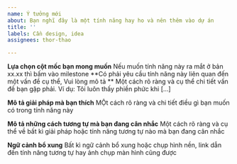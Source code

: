 ```yaml
---
name: Ý tưởng mới
about: Bạn nghĩ đây là một tính năng hay ho và nên thêm vào dự án
title: ''
labels: Cần design, idea
assignees: thor-thao

---
```


**Lựa chọn cột mốc bạn mong muốn**
Nếu muốn tính năng này ra mắt ở bản xx.xx thì bấm vào milestone 
**Có phải yêu cầu tính năng này liên quan đến một vấn đề cụ thể, Vui lòng mô tả **
Một cách rõ ràng và cụ thể chi tiết vấn đề bạn gặp phải. Ví dụ: Tôi luôn thấy phiền phức khi [...]

**Mô tả giải pháp mà bạn thích**
MỘt cách rõ ràng và chi tiết điều gì bạn muốn có trong tính năng này

**Mô tả những cách tương tự mà bạn đang cân nhắc**
Một cách rõ ràng và cụ thể về bất kì giải pháp hoặc tính năng tương tự nào mà bạn đang cân nhắc


**Ngữ cảnh bổ xung**
Bất kì ngữ cảnh bổ xung hoặc chụp hình nền, link dẫn đến tính năng tương tự hay ảnh chụp màn hình cũng được
